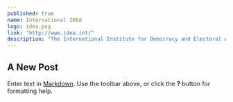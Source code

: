 ```yaml
---
published: true
name: International IDEA
logo: idea.png
link: "http://www.idea.int/"
description: "The International Institute for Democracy and Electoral Assistance (International IDEA) is an intergovernmental organization that supports sustainable democracy worldwide. International IDEA’s mission is to support sustainable democratic change by providing comparative knowledge, and assisting in democratic reform, and influencing policies and politics."
---
```


## A New Post

Enter text in [Markdown](http://daringfireball.net/projects/markdown/). Use the toolbar above, or click the **?** button for formatting help.
